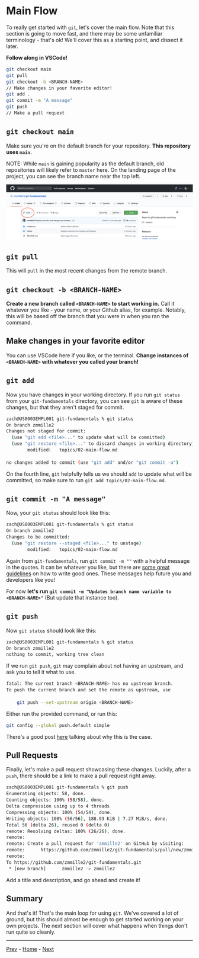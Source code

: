# Main Flow
To really get started with `git`, let's cover the main flow.
Note that this section is going to move fast, and there may be some unfamiliar terminology - that's ok!
We'll cover this as a starting point, and dissect it later.

**Follow along in VSCode!**

```bash
git checkout main
git pull
git checkout -b <BRANCH-NAME>
// Make changes in your favorite editor!
git add .
git commit -m "A message"
git push
// Make a pull request
```
## `git checkout main`
Make sure you're on the default branch for your repository.
**This repository uses `main`.**

NOTE: While `main` is gaining popularity as the default branch, old repositories will likely refer to `master` here.
On the landing page of the project, you can see the branch name near the top left.

![The drop-down to select the branch.](../resources/branch-name.png)

## `git pull`
This will `pull` in the most recent changes from the remote branch.

## `git checkout -b <BRANCH-NAME>`
**Create a new branch called `<BRANCH-NAME>` to start working in.**
Call it whatever you like - your name, or your Github alias, for example.
Notably, this will be based off the branch that you were in when you ran the command.

## Make changes in your favorite editor
You can use VSCode here if you like, or the terminal.
**Change instances of `<BRANCH-NAME>` with whatever you called your branch!**

## `git add`
Now you have changes in your working directory.
If you run `git status` from your `git-fundamentals` directory, you can see `git` is aware of these changes, but that they aren't staged for commit.

```bash
zach@US0003EMPL001 git-fundamentals % git status
On branch zmmille2
Changes not staged for commit:
  (use "git add <file>..." to update what will be committed)
  (use "git restore <file>..." to discard changes in working directory)
        modified:   topics/02-main-flow.md

no changes added to commit (use "git add" and/or "git commit -a")
```

On the fourth line, `git` helpfully tells us we should `add` to update what will be committed, so make sure to run `git add topics/02-main-flow.md`.

## `git commit -m "A message"`

Now, your `git status` should look like this:

```bash
zach@US0003EMPL001 git-fundamentals % git status
On branch zmmille2
Changes to be committed:
  (use "git restore --staged <file>..." to unstage)
        modified:   topics/02-main-flow.md
```

Again from `git-fundamentals`, run `git commit -m ""` with a helpful message in the quotes.
It can be whatever you like, but there are [some great guidelines](https://gist.github.com/robertpainsi/b632364184e70900af4ab688decf6f53) on how to write good ones.
These messages help future you and developers like you!

For now **let's run `git commit -m "Updates branch name variable to <BRANCH-NAME>"`** (But update that instance too).

## `git push`

Now `git status` should look like this:

```bash
zach@US0003EMPL001 git-fundamentals % git status
On branch zmmille2
nothing to commit, working tree clean
```

If we run `git push`, `git` may complain about not having an upstream, and ask you to tell it what to use.

```bash
fatal: The current branch <BRANCH-NAME> has no upstream branch.
To push the current branch and set the remote as upstream, use

    git push --set-upstream origin <BRANCH-NAME>
```

Either run the provided command, or run this:
```bash
git config --global push.default simple
```
There's a good post [here](https://stackoverflow.com/questions/948354/default-behavior-of-git-push-without-a-branch-specified) talking about why this is the case.

## Pull Requests

Finally, let's make a pull request showcasing these changes.
Luckily, after a `push`, there should be a link to make a pull request right away.

```bash
zach@US0003EMPL001 git-fundamentals % git push
Enumerating objects: 58, done.
Counting objects: 100% (58/58), done.
Delta compression using up to 4 threads
Compressing objects: 100% (54/54), done.
Writing objects: 100% (56/56), 188.93 KiB | 7.27 MiB/s, done.
Total 56 (delta 26), reused 0 (delta 0)
remote: Resolving deltas: 100% (26/26), done.
remote: 
remote: Create a pull request for 'zmmille2' on GitHub by visiting:
remote:      https://github.com/zmmille2/git-fundamentals/pull/new/zmmille2
remote: 
To https://github.com/zmmille2/git-fundamentals.git
 * [new branch]      zmmille2 -> zmmille2
```

Add a title and description, and go ahead and create it!

## Summary

And that's it!
That's the main loop for using `git`.
We've covered a lot of ground, but this should almost be enough to get started working on your own projects.
The next section will cover what happens when things don't run quite so cleanly.

---
[Prev](01-fork-and-clone.md) - [Home](../README.md) - [Next](03-resolving-conflicts.md)
